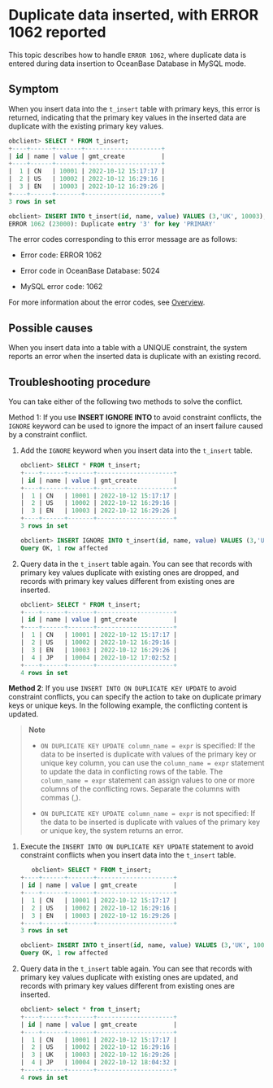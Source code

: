 # Duplicate data inserted, with ERROR 1062 reported

This topic describes how to handle `ERROR 1062`, where duplicate data is entered during data insertion to OceanBase Database in MySQL mode. 

## Symptom

When you insert data into the `t_insert` table with primary keys, this error is returned, indicating that the primary key values in the inserted data are duplicate with the existing primary key values. 

```sql
obclient> SELECT * FROM t_insert;
+----+------+-------+---------------------+
| id | name | value | gmt_create          |
+----+------+-------+---------------------+
|  1 | CN   | 10001 | 2022-10-12 15:17:17 |
|  2 | US   | 10002 | 2022-10-12 16:29:16 |
|  3 | EN   | 10003 | 2022-10-12 16:29:26 |
+----+------+-------+---------------------+
3 rows in set

obclient> INSERT INTO t_insert(id, name, value) VALUES (3,'UK', 10003),(4, 'JP', 10004);
ERROR 1062 (23000): Duplicate entry '3' for key 'PRIMARY'
```

The error codes corresponding to this error message are as follows:

* Error code: ERROR 1062

* Error code in OceanBase Database: 5024

* MySQL error code: 1062

For more information about the error codes, see [Overview](../../../7.reference/5.system-reference/6.error-code-for-mysql/1.use-error-information-1.md). 

## Possible causes

When you insert data into a table with a UNIQUE constraint, the system reports an error when the inserted data is duplicate with an existing record. 

## Troubleshooting procedure

You can take either of the following two methods to solve the conflict. 

Method 1: If you use **INSERT IGNORE INTO** to avoid constraint conflicts, the `IGNORE` keyword can be used to ignore the impact of an insert failure caused by a constraint conflict.

1. Add the `IGNORE` keyword when you insert data into the `t_insert` table. 

   ```sql
   obclient> SELECT * FROM t_insert;
   +----+------+-------+---------------------+
   | id | name | value | gmt_create          |
   +----+------+-------+---------------------+
   |  1 | CN   | 10001 | 2022-10-12 15:17:17 |
   |  2 | US   | 10002 | 2022-10-12 16:29:16 |
   |  3 | EN   | 10003 | 2022-10-12 16:29:26 |
   +----+------+-------+---------------------+
   3 rows in set

   obclient> INSERT IGNORE INTO t_insert(id, name, value) VALUES (3,'UK', 10003),(4, 'JP', 10004);
   Query OK, 1 row affected
   ```

2. Query data in the `t_insert` table again. You can see that records with primary key values duplicate with existing ones are dropped, and records with primary key values different from existing ones are inserted. 

   ```sql
   obclient> SELECT * FROM t_insert;
   +----+------+-------+---------------------+
   | id | name | value | gmt_create          |
   +----+------+-------+---------------------+
   |  1 | CN   | 10001 | 2022-10-12 15:17:17 |
   |  2 | US   | 10002 | 2022-10-12 16:29:16 |
   |  3 | EN   | 10003 | 2022-10-12 16:29:26 |
   |  4 | JP   | 10004 | 2022-10-12 17:02:52 |
   +----+------+-------+---------------------+
   4 rows in set
   ```

**Method 2**: If you use `INSERT INTO ON DUPLICATE KEY UPDATE` to avoid constraint conflicts, you can specify the action to take on duplicate primary keys or unique keys. In the following example, the conflicting content is updated. 

> **Note**
>
> * `ON DUPLICATE KEY UPDATE column_name = expr` is specified: If the data to be inserted is duplicate with values of the primary key or unique key column, you can use the `column_name = expr` statement to update the data in conflicting rows of the table. The `column_name = expr` statement can assign values to one or more columns of the conflicting rows. Separate the columns with commas (,). 
>
> * `ON DUPLICATE KEY UPDATE column_name = expr` is not specified: If the data to be inserted is duplicate with values of the primary key or unique key, the system returns an error. 

1. Execute the `INSERT INTO ON DUPLICATE KEY UPDATE` statement to avoid constraint conflicts when you insert data into the `t_insert` table. 

   ```sql
      obclient> SELECT * FROM t_insert;
   +----+------+-------+---------------------+
   | id | name | value | gmt_create          |
   +----+------+-------+---------------------+
   |  1 | CN   | 10001 | 2022-10-12 15:17:17 |
   |  2 | US   | 10002 | 2022-10-12 16:29:16 |
   |  3 | EN   | 10003 | 2022-10-12 16:29:26 |
   +----+------+-------+---------------------+
   3 rows in set

   obclient> INSERT INTO t_insert(id, name, value) VALUES (3,'UK', 10003),(4, 'JP', 10004) ON DUPLICATE KEY UPDATE name=VALUES(name);
   Query OK, 1 row affected
   ```

2. Query data in the `t_insert` table again. You can see that records with primary key values duplicate with existing ones are updated, and records with primary key values different from existing ones are inserted. 

   ```sql
   obclient> select * from t_insert;
   +----+------+-------+---------------------+
   | id | name | value | gmt_create          |
   +----+------+-------+---------------------+
   |  1 | CN   | 10001 | 2022-10-12 15:17:17 |
   |  2 | US   | 10002 | 2022-10-12 16:29:16 |
   |  3 | UK   | 10003 | 2022-10-12 16:29:26 |
   |  4 | JP   | 10004 | 2022-10-12 18:04:32 |
   +----+------+-------+---------------------+
   4 rows in set
   ```
